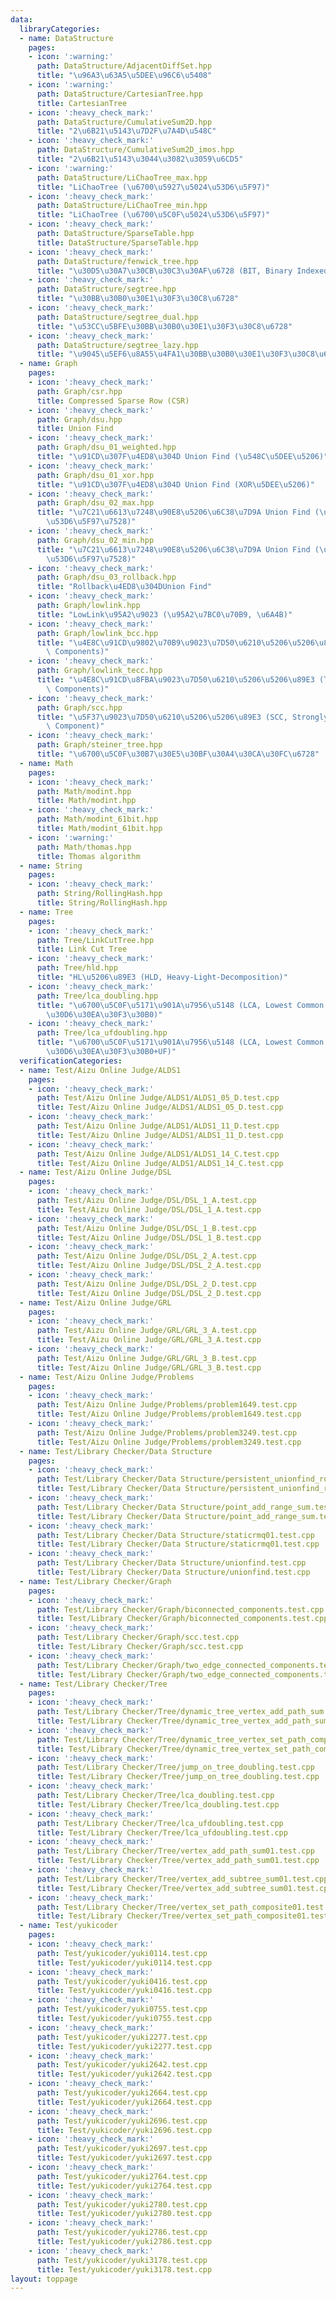 ```yaml
---
data:
  libraryCategories:
  - name: DataStructure
    pages:
    - icon: ':warning:'
      path: DataStructure/AdjacentDiffSet.hpp
      title: "\u96A3\u63A5\u5DEE\u96C6\u5408"
    - icon: ':warning:'
      path: DataStructure/CartesianTree.hpp
      title: CartesianTree
    - icon: ':heavy_check_mark:'
      path: DataStructure/CumulativeSum2D.hpp
      title: "2\u6B21\u5143\u7D2F\u7A4D\u548C"
    - icon: ':heavy_check_mark:'
      path: DataStructure/CumulativeSum2D_imos.hpp
      title: "2\u6B21\u5143\u3044\u3082\u3059\u6CD5"
    - icon: ':warning:'
      path: DataStructure/LiChaoTree_max.hpp
      title: "LiChaoTree (\u6700\u5927\u5024\u53D6\u5F97)"
    - icon: ':heavy_check_mark:'
      path: DataStructure/LiChaoTree_min.hpp
      title: "LiChaoTree (\u6700\u5C0F\u5024\u53D6\u5F97)"
    - icon: ':heavy_check_mark:'
      path: DataStructure/SparseTable.hpp
      title: DataStructure/SparseTable.hpp
    - icon: ':heavy_check_mark:'
      path: DataStructure/fenwick_tree.hpp
      title: "\u30D5\u30A7\u30CB\u30C3\u30AF\u6728 (BIT, Binary Indexed Tree)"
    - icon: ':heavy_check_mark:'
      path: DataStructure/segtree.hpp
      title: "\u30BB\u30B0\u30E1\u30F3\u30C8\u6728"
    - icon: ':heavy_check_mark:'
      path: DataStructure/segtree_dual.hpp
      title: "\u53CC\u5BFE\u30BB\u30B0\u30E1\u30F3\u30C8\u6728"
    - icon: ':heavy_check_mark:'
      path: DataStructure/segtree_lazy.hpp
      title: "\u9045\u5EF6\u8A55\u4FA1\u30BB\u30B0\u30E1\u30F3\u30C8\u6728"
  - name: Graph
    pages:
    - icon: ':heavy_check_mark:'
      path: Graph/csr.hpp
      title: Compressed Sparse Row (CSR)
    - icon: ':heavy_check_mark:'
      path: Graph/dsu.hpp
      title: Union Find
    - icon: ':heavy_check_mark:'
      path: Graph/dsu_01_weighted.hpp
      title: "\u91CD\u307F\u4ED8\u304D Union Find (\u548C\u5DEE\u5206)"
    - icon: ':heavy_check_mark:'
      path: Graph/dsu_01_xor.hpp
      title: "\u91CD\u307F\u4ED8\u304D Union Find (XOR\u5DEE\u5206)"
    - icon: ':heavy_check_mark:'
      path: Graph/dsu_02_max.hpp
      title: "\u7C21\u6613\u7248\u90E8\u5206\u6C38\u7D9A Union Find (\u6700\u5927\u8FBA\
        \u53D6\u5F97\u7528)"
    - icon: ':heavy_check_mark:'
      path: Graph/dsu_02_min.hpp
      title: "\u7C21\u6613\u7248\u90E8\u5206\u6C38\u7D9A Union Find (\u6700\u5C0F\u8FBA\
        \u53D6\u5F97\u7528)"
    - icon: ':heavy_check_mark:'
      path: Graph/dsu_03_rollback.hpp
      title: "Rollback\u4ED8\u304DUnion Find"
    - icon: ':heavy_check_mark:'
      path: Graph/lowlink.hpp
      title: "LowLink\u95A2\u9023 (\u95A2\u7BC0\u70B9, \u6A4B)"
    - icon: ':heavy_check_mark:'
      path: Graph/lowlink_bcc.hpp
      title: "\u4E8C\u91CD\u9802\u70B9\u9023\u7D50\u6210\u5206\u5206\u89E3 (BCC, Bi-Connected\
        \ Components)"
    - icon: ':heavy_check_mark:'
      path: Graph/lowlink_tecc.hpp
      title: "\u4E8C\u91CD\u8FBA\u9023\u7D50\u6210\u5206\u5206\u89E3 (TECC, Two-Edge-Connected\
        \ Components)"
    - icon: ':heavy_check_mark:'
      path: Graph/scc.hpp
      title: "\u5F37\u9023\u7D50\u6210\u5206\u5206\u89E3 (SCC, Strongly Connected\
        \ Component)"
    - icon: ':heavy_check_mark:'
      path: Graph/steiner_tree.hpp
      title: "\u6700\u5C0F\u30B7\u30E5\u30BF\u30A4\u30CA\u30FC\u6728"
  - name: Math
    pages:
    - icon: ':heavy_check_mark:'
      path: Math/modint.hpp
      title: Math/modint.hpp
    - icon: ':heavy_check_mark:'
      path: Math/modint_61bit.hpp
      title: Math/modint_61bit.hpp
    - icon: ':warning:'
      path: Math/thomas.hpp
      title: Thomas algorithm
  - name: String
    pages:
    - icon: ':heavy_check_mark:'
      path: String/RollingHash.hpp
      title: String/RollingHash.hpp
  - name: Tree
    pages:
    - icon: ':heavy_check_mark:'
      path: Tree/LinkCutTree.hpp
      title: Link Cut Tree
    - icon: ':heavy_check_mark:'
      path: Tree/hld.hpp
      title: "HL\u5206\u89E3 (HLD, Heavy-Light-Decomposition)"
    - icon: ':heavy_check_mark:'
      path: Tree/lca_doubling.hpp
      title: "\u6700\u5C0F\u5171\u901A\u7956\u5148 (LCA, Lowest Common Ancestor) (\u30BF\
        \u30D6\u30EA\u30F3\u30B0)"
    - icon: ':heavy_check_mark:'
      path: Tree/lca_ufdoubling.hpp
      title: "\u6700\u5C0F\u5171\u901A\u7956\u5148 (LCA, Lowest Common Ancestor) (\u30C0\
        \u30D6\u30EA\u30F3\u30B0+UF)"
  verificationCategories:
  - name: Test/Aizu Online Judge/ALDS1
    pages:
    - icon: ':heavy_check_mark:'
      path: Test/Aizu Online Judge/ALDS1/ALDS1_05_D.test.cpp
      title: Test/Aizu Online Judge/ALDS1/ALDS1_05_D.test.cpp
    - icon: ':heavy_check_mark:'
      path: Test/Aizu Online Judge/ALDS1/ALDS1_11_D.test.cpp
      title: Test/Aizu Online Judge/ALDS1/ALDS1_11_D.test.cpp
    - icon: ':heavy_check_mark:'
      path: Test/Aizu Online Judge/ALDS1/ALDS1_14_C.test.cpp
      title: Test/Aizu Online Judge/ALDS1/ALDS1_14_C.test.cpp
  - name: Test/Aizu Online Judge/DSL
    pages:
    - icon: ':heavy_check_mark:'
      path: Test/Aizu Online Judge/DSL/DSL_1_A.test.cpp
      title: Test/Aizu Online Judge/DSL/DSL_1_A.test.cpp
    - icon: ':heavy_check_mark:'
      path: Test/Aizu Online Judge/DSL/DSL_1_B.test.cpp
      title: Test/Aizu Online Judge/DSL/DSL_1_B.test.cpp
    - icon: ':heavy_check_mark:'
      path: Test/Aizu Online Judge/DSL/DSL_2_A.test.cpp
      title: Test/Aizu Online Judge/DSL/DSL_2_A.test.cpp
    - icon: ':heavy_check_mark:'
      path: Test/Aizu Online Judge/DSL/DSL_2_D.test.cpp
      title: Test/Aizu Online Judge/DSL/DSL_2_D.test.cpp
  - name: Test/Aizu Online Judge/GRL
    pages:
    - icon: ':heavy_check_mark:'
      path: Test/Aizu Online Judge/GRL/GRL_3_A.test.cpp
      title: Test/Aizu Online Judge/GRL/GRL_3_A.test.cpp
    - icon: ':heavy_check_mark:'
      path: Test/Aizu Online Judge/GRL/GRL_3_B.test.cpp
      title: Test/Aizu Online Judge/GRL/GRL_3_B.test.cpp
  - name: Test/Aizu Online Judge/Problems
    pages:
    - icon: ':heavy_check_mark:'
      path: Test/Aizu Online Judge/Problems/problem1649.test.cpp
      title: Test/Aizu Online Judge/Problems/problem1649.test.cpp
    - icon: ':heavy_check_mark:'
      path: Test/Aizu Online Judge/Problems/problem3249.test.cpp
      title: Test/Aizu Online Judge/Problems/problem3249.test.cpp
  - name: Test/Library Checker/Data Structure
    pages:
    - icon: ':heavy_check_mark:'
      path: Test/Library Checker/Data Structure/persistent_unionfind_rollbackuf.test.cpp.cpp
      title: Test/Library Checker/Data Structure/persistent_unionfind_rollbackuf.test.cpp.cpp
    - icon: ':heavy_check_mark:'
      path: Test/Library Checker/Data Structure/point_add_range_sum.test.cpp
      title: Test/Library Checker/Data Structure/point_add_range_sum.test.cpp
    - icon: ':heavy_check_mark:'
      path: Test/Library Checker/Data Structure/staticrmq01.test.cpp
      title: Test/Library Checker/Data Structure/staticrmq01.test.cpp
    - icon: ':heavy_check_mark:'
      path: Test/Library Checker/Data Structure/unionfind.test.cpp
      title: Test/Library Checker/Data Structure/unionfind.test.cpp
  - name: Test/Library Checker/Graph
    pages:
    - icon: ':heavy_check_mark:'
      path: Test/Library Checker/Graph/biconnected_components.test.cpp
      title: Test/Library Checker/Graph/biconnected_components.test.cpp
    - icon: ':heavy_check_mark:'
      path: Test/Library Checker/Graph/scc.test.cpp
      title: Test/Library Checker/Graph/scc.test.cpp
    - icon: ':heavy_check_mark:'
      path: Test/Library Checker/Graph/two_edge_connected_components.test.cpp
      title: Test/Library Checker/Graph/two_edge_connected_components.test.cpp
  - name: Test/Library Checker/Tree
    pages:
    - icon: ':heavy_check_mark:'
      path: Test/Library Checker/Tree/dynamic_tree_vertex_add_path_sum.test.cpp
      title: Test/Library Checker/Tree/dynamic_tree_vertex_add_path_sum.test.cpp
    - icon: ':heavy_check_mark:'
      path: Test/Library Checker/Tree/dynamic_tree_vertex_set_path_composite.test.cpp
      title: Test/Library Checker/Tree/dynamic_tree_vertex_set_path_composite.test.cpp
    - icon: ':heavy_check_mark:'
      path: Test/Library Checker/Tree/jump_on_tree_doubling.test.cpp
      title: Test/Library Checker/Tree/jump_on_tree_doubling.test.cpp
    - icon: ':heavy_check_mark:'
      path: Test/Library Checker/Tree/lca_doubling.test.cpp
      title: Test/Library Checker/Tree/lca_doubling.test.cpp
    - icon: ':heavy_check_mark:'
      path: Test/Library Checker/Tree/lca_ufdoubling.test.cpp
      title: Test/Library Checker/Tree/lca_ufdoubling.test.cpp
    - icon: ':heavy_check_mark:'
      path: Test/Library Checker/Tree/vertex_add_path_sum01.test.cpp
      title: Test/Library Checker/Tree/vertex_add_path_sum01.test.cpp
    - icon: ':heavy_check_mark:'
      path: Test/Library Checker/Tree/vertex_add_subtree_sum01.test.cpp
      title: Test/Library Checker/Tree/vertex_add_subtree_sum01.test.cpp
    - icon: ':heavy_check_mark:'
      path: Test/Library Checker/Tree/vertex_set_path_composite01.test.cpp
      title: Test/Library Checker/Tree/vertex_set_path_composite01.test.cpp
  - name: Test/yukicoder
    pages:
    - icon: ':heavy_check_mark:'
      path: Test/yukicoder/yuki0114.test.cpp
      title: Test/yukicoder/yuki0114.test.cpp
    - icon: ':heavy_check_mark:'
      path: Test/yukicoder/yuki0416.test.cpp
      title: Test/yukicoder/yuki0416.test.cpp
    - icon: ':heavy_check_mark:'
      path: Test/yukicoder/yuki0755.test.cpp
      title: Test/yukicoder/yuki0755.test.cpp
    - icon: ':heavy_check_mark:'
      path: Test/yukicoder/yuki2277.test.cpp
      title: Test/yukicoder/yuki2277.test.cpp
    - icon: ':heavy_check_mark:'
      path: Test/yukicoder/yuki2642.test.cpp
      title: Test/yukicoder/yuki2642.test.cpp
    - icon: ':heavy_check_mark:'
      path: Test/yukicoder/yuki2664.test.cpp
      title: Test/yukicoder/yuki2664.test.cpp
    - icon: ':heavy_check_mark:'
      path: Test/yukicoder/yuki2696.test.cpp
      title: Test/yukicoder/yuki2696.test.cpp
    - icon: ':heavy_check_mark:'
      path: Test/yukicoder/yuki2697.test.cpp
      title: Test/yukicoder/yuki2697.test.cpp
    - icon: ':heavy_check_mark:'
      path: Test/yukicoder/yuki2764.test.cpp
      title: Test/yukicoder/yuki2764.test.cpp
    - icon: ':heavy_check_mark:'
      path: Test/yukicoder/yuki2780.test.cpp
      title: Test/yukicoder/yuki2780.test.cpp
    - icon: ':heavy_check_mark:'
      path: Test/yukicoder/yuki2786.test.cpp
      title: Test/yukicoder/yuki2786.test.cpp
    - icon: ':heavy_check_mark:'
      path: Test/yukicoder/yuki3178.test.cpp
      title: Test/yukicoder/yuki3178.test.cpp
layout: toppage
---
```

